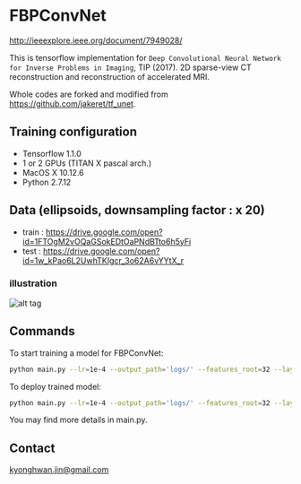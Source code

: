 # FBPConvNet 
http://ieeexplore.ieee.org/document/7949028/

This is tensorflow implementation for ``Deep Convolutional Neural Network for Inverse Problems in Imaging``, TIP (2017).
2D sparse-view CT reconstruction and reconstruction of accelerated MRI. 

Whole codes are forked and modified from https://github.com/jakeret/tf_unet.

## Training configuration
* Tensorflow 1.1.0
* 1 or 2 GPUs (TITAN X pascal arch.)
* MacOS X 10.12.6
* Python 2.7.12

## Data (ellipsoids, downsampling factor : x 20)
* train : https://drive.google.com/open?id=1FTOgM2vOQaGSokEDtOaPNdBTto6h5yFi
* test : https://drive.google.com/open?id=1w_kPao6L2UwhTKIgcr_3o62A6vYYtX_r

### illustration
![alt tag](https://github.com/panakino/fbpconv_tf/blob/master/structure.png)

## Commands
To start training a model for FBPConvNet:
```bash
python main.py --lr=1e-4 --output_path='logs/' --features_root=32 --layers=5 
```

To deploy trained model:
```bash
python main.py --lr=1e-4 --output_path='logs/' --features_root=32 --layers=5 --is_training=False
```

You may find more details in main.py.


## Contact
kyonghwan.jin@gmail.com
